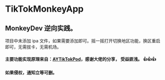 # TikTokMonkeyApp

## MonkeyDev 逆向实践。

项目中未添加 ipa 文件，如果需要添加即可。摇一摇打开切换地区功能，换区重启即可，无需拔卡，无需机场。

#### 主要功能实现原理来自：[AYTikTokPod](https://github.com/AYJk/AYTikTokPod)，感谢大佬的分享， 受益匪浅。 👍👍👍

#### 如果侵权，通知立等可删。
